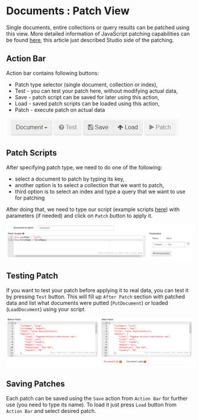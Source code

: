 # Documents : Patch View

Single documents, entire collections or query results can be patched using this view. More detailed information of JavaScript patching capabilities can be found [here](../../../client-api/commands/patches/how-to-use-javascript-to-patch-your-documents), this article just described Studio side of the patching.

## Action Bar

Action bar contains following buttons:

- Patch type selector (single document, collection or index),
- Test - you can test your patch here, without modifying actual data,
- Save - patch script can be saved for later using this action,
- Load - saved patch scripts can be loaded using this action,
- Patch - execute patch on actual data

![Figure 1. Studio. Patch View. Action Bar.](images/patch-view-action-bar.png)  

## Patch Scripts

After specifying patch type, we need to do one of the following:

- select a document to patch by typing its key,
- another option is to select a collection that we want to patch,
- third option is to select an index and type a query that we want to use for patching

After doing that, we need to type our script (example scripts [here](../../../client-api/commands/patches/how-to-use-javascript-to-patch-your-documents)) with parameters (if needed) and click on `Patch` button to apply it.

![Figure 2. Studio. Patch View. Script.](images/patch-view-script.png)  

## Testing Patch

If you want to test your patch before applying it to real data, you can test it by pressing `Test` button. This will fill up `After Patch` section with patched data and list what documents were putted (`PutDocument`) or loaded (`LoadDocument`) using your script.

![Figure 3. Studio. Patch View. Test.](images/patch-view-test.png)  

## Saving Patches

Each patch can be saved using the `Save` action from `Action Bar` for further use (you need to type its name). To load it just press `Load` button from `Action Bar` and select desired patch.

